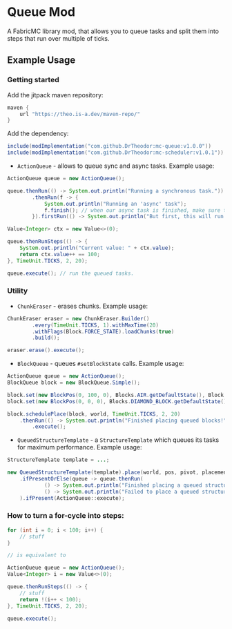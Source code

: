 # Queue Mod
A FabricMC library mod, that allows you to queue tasks and split them into steps that run over multiple of ticks.

## Example Usage

### Getting started

Add the jitpack maven repository:
```groovy
maven {
    url "https://theo.is-a.dev/maven-repo/"
}
```

Add the dependency:
```groovy
include(modImplementation("com.github.DrTheodor:mc-queue:v1.0.0"))
include(modImplementation("com.github.DrTheodor:mc-scheduler:v1.0.1"))
```

- `ActionQueue` - allows to queue sync and async tasks. Example usage:
```java
ActionQueue queue = new ActionQueue();

queue.thenRun(() -> System.out.println("Running a synchronous task."))
        .thenRun(f -> {
            System.out.println("Running an 'async' task");
            f.finish(); // when our async task is finished, make sure to 'finish' it.
        }).firstRun(() -> System.out.println("But first, this will run."));

Value<Integer> ctx = new Value<>(0);

queue.thenRunSteps(() -> {
    System.out.println("Current value: " + ctx.value);
    return ctx.value++ == 100;
}, TimeUnit.TICKS, 2, 20);

queue.execute(); // run the queued tasks.
```

### Utility
- `ChunkEraser` - erases chunks. Example usage:
```java
ChunkEraser eraser = new ChunkEraser.Builder()
        .every(TimeUnit.TICKS, 1).withMaxTime(20)
        .withFlags(Block.FORCE_STATE).loadChunks(true)
        .build();

eraser.erase().execute();
```

- `BlockQueue` - queues `#setBlockState` calls. Example usage:
```java
ActionQueue queue = new ActionQueue();
BlockQueue block = new BlockQueue.Simple();

block.set(new BlockPos(0, 100, 0), Blocks.AIR.getDefaultState(), Block.FORCE_STATE);
block.set(new BlockPos(0, 0, 0), Blocks.DIAMOND_BLOCK.getDefaultState());

block.schedulePlace(block, world, TimeUnit.TICKS, 2, 20)
    .thenRun(() -> System.out.println("Finished placing queued blocks!"))
        .execute();
```

- `QueuedStructureTemplate` - a `StructureTemplate` which queues its tasks for maximum performance. Example usage:
```java
StructureTemplate template = ...;

new QueuedStructureTemplate(template).place(world, pos, pivot, placementData, random, flags)
    .ifPresentOrElse(queue -> queue.thenRun(
            () -> System.out.println("Finished placing a queued structure!")),
            () -> System.out.println("Failed to place a queued structure!")
    ).ifPresent(ActionQueue::execute);
```

### How to turn a for-cycle into steps:
```java
for (int i = 0; i < 100; i++) {
    // stuff
}

// is equivalent to

ActionQueue queue = new ActionQueue();
Value<Integer> i = new Value<>(0);

queue.thenRunSteps(() -> {
    // stuff
    return !(i++ < 100);
}, TimeUnit.TICKS, 2, 20);

queue.execute();
```
